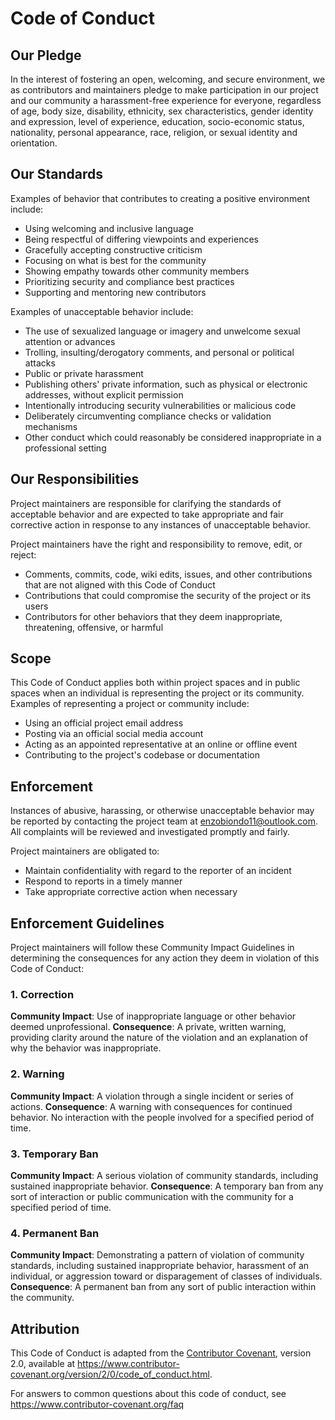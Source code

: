 # Code of Conduct

## Our Pledge

In the interest of fostering an open, welcoming, and secure environment, we as contributors and maintainers pledge to make participation in our project and our community a harassment-free experience for everyone, regardless of age, body size, disability, ethnicity, sex characteristics, gender identity and expression, level of experience, education, socio-economic status, nationality, personal appearance, race, religion, or sexual identity and orientation.

## Our Standards

Examples of behavior that contributes to creating a positive environment include:

* Using welcoming and inclusive language
* Being respectful of differing viewpoints and experiences
* Gracefully accepting constructive criticism
* Focusing on what is best for the community
* Showing empathy towards other community members
* Prioritizing security and compliance best practices
* Supporting and mentoring new contributors

Examples of unacceptable behavior include:

* The use of sexualized language or imagery and unwelcome sexual attention or advances
* Trolling, insulting/derogatory comments, and personal or political attacks
* Public or private harassment
* Publishing others' private information, such as physical or electronic addresses, without explicit permission
* Intentionally introducing security vulnerabilities or malicious code
* Deliberately circumventing compliance checks or validation mechanisms
* Other conduct which could reasonably be considered inappropriate in a professional setting

## Our Responsibilities

Project maintainers are responsible for clarifying the standards of acceptable behavior and are expected to take appropriate and fair corrective action in response to any instances of unacceptable behavior.

Project maintainers have the right and responsibility to remove, edit, or reject:
* Comments, commits, code, wiki edits, issues, and other contributions that are not aligned with this Code of Conduct
* Contributions that could compromise the security of the project or its users
* Contributors for other behaviors that they deem inappropriate, threatening, offensive, or harmful

## Scope

This Code of Conduct applies both within project spaces and in public spaces when an individual is representing the project or its community. Examples of representing a project or community include:
* Using an official project email address
* Posting via an official social media account
* Acting as an appointed representative at an online or offline event
* Contributing to the project's codebase or documentation

## Enforcement

Instances of abusive, harassing, or otherwise unacceptable behavior may be reported by contacting the project team at enzobiondo11@outlook.com. All complaints will be reviewed and investigated promptly and fairly.

Project maintainers are obligated to:
* Maintain confidentiality with regard to the reporter of an incident
* Respond to reports in a timely manner
* Take appropriate corrective action when necessary

## Enforcement Guidelines

Project maintainers will follow these Community Impact Guidelines in determining the consequences for any action they deem in violation of this Code of Conduct:

### 1. Correction
**Community Impact**: Use of inappropriate language or other behavior deemed unprofessional.
**Consequence**: A private, written warning, providing clarity around the nature of the violation and an explanation of why the behavior was inappropriate.

### 2. Warning
**Community Impact**: A violation through a single incident or series of actions.
**Consequence**: A warning with consequences for continued behavior. No interaction with the people involved for a specified period of time.

### 3. Temporary Ban
**Community Impact**: A serious violation of community standards, including sustained inappropriate behavior.
**Consequence**: A temporary ban from any sort of interaction or public communication with the community for a specified period of time.

### 4. Permanent Ban
**Community Impact**: Demonstrating a pattern of violation of community standards, including sustained inappropriate behavior, harassment of an individual, or aggression toward or disparagement of classes of individuals.
**Consequence**: A permanent ban from any sort of public interaction within the community.

## Attribution

This Code of Conduct is adapted from the [Contributor Covenant][homepage], version 2.0,
available at https://www.contributor-covenant.org/version/2/0/code_of_conduct.html.

[homepage]: https://www.contributor-covenant.org

For answers to common questions about this code of conduct, see
https://www.contributor-covenant.org/faq 